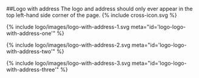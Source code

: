 <section id="logo-page-logo-with-address-incorrect">
</section>

##Logo with address
The logo and address should only ever appear in the top left-hand side corner of the page.
{% include cross-icon.svg %}

{% include logo/images/logo-with-address-1.svg meta="id='logo-logo-with-address-one'" %}

{% include logo/images/logo-with-address-2.svg meta="id='logo-logo-with-address-two'" %}

{% include logo/images/logo-with-address-3.svg meta="id='logo-logo-with-address-three'" %}